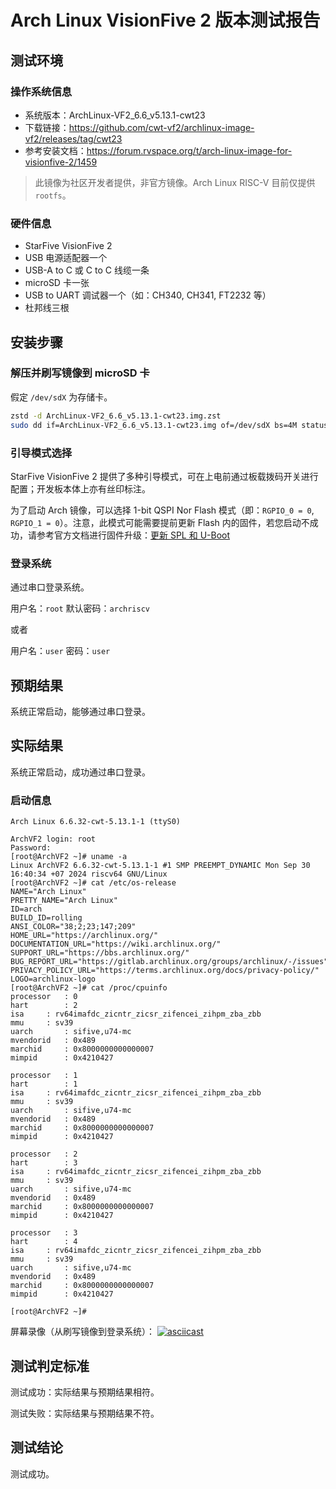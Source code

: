 # Arch Linux VisionFive 2 版本测试报告

## 测试环境

### 操作系统信息

- 系统版本：ArchLinux-VF2_6.6_v5.13.1-cwt23
- 下载链接：https://github.com/cwt-vf2/archlinux-image-vf2/releases/tag/cwt23
- 参考安装文档：https://forum.rvspace.org/t/arch-linux-image-for-visionfive-2/1459

> 此镜像为社区开发者提供，非官方镜像。Arch Linux RISC-V 目前仅提供 `rootfs`。

### 硬件信息

- StarFive VisionFive 2
- USB 电源适配器一个
- USB-A to C 或 C to C 线缆一条
- microSD 卡一张
- USB to UART 调试器一个（如：CH340, CH341, FT2232 等）
- 杜邦线三根

## 安装步骤

### 解压并刷写镜像到 microSD 卡

假定 `/dev/sdX` 为存储卡。

```bash
zstd -d ArchLinux-VF2_6.6_v5.13.1-cwt23.img.zst
sudo dd if=ArchLinux-VF2_6.6_v5.13.1-cwt23.img of=/dev/sdX bs=4M status=progress
```

### 引导模式选择

StarFive VisionFive 2 提供了多种引导模式，可在上电前通过板载拨码开关进行配置；开发板本体上亦有丝印标注。

为了启动 Arch 镜像，可以选择 1-bit QSPI Nor Flash 模式（即：`RGPIO_0 = 0`, `RGPIO_1 = 0`）。注意，此模式可能需要提前更新 Flash 内的固件，若您启动不成功，请参考官方文档进行固件升级：[更新 SPL 和 U-Boot](https://doc.rvspace.org/VisionFive2/Quick_Start_Guide/VisionFive2_QSG/spl_u_boot_0.html)


### 登录系统

通过串口登录系统。

用户名：`root`
默认密码：`archriscv`

或者

用户名：`user`
密码：`user`

## 预期结果

系统正常启动，能够通过串口登录。

## 实际结果

系统正常启动，成功通过串口登录。

### 启动信息

```log
Arch Linux 6.6.32-cwt-5.13.1-1 (ttyS0)

ArchVF2 login: root
Password: 
[root@ArchVF2 ~]# uname -a
Linux ArchVF2 6.6.32-cwt-5.13.1-1 #1 SMP PREEMPT_DYNAMIC Mon Sep 30 16:40:34 +07 2024 riscv64 GNU/Linux
[root@ArchVF2 ~]# cat /etc/os-release 
NAME="Arch Linux"
PRETTY_NAME="Arch Linux"
ID=arch
BUILD_ID=rolling
ANSI_COLOR="38;2;23;147;209"
HOME_URL="https://archlinux.org/"
DOCUMENTATION_URL="https://wiki.archlinux.org/"
SUPPORT_URL="https://bbs.archlinux.org/"
BUG_REPORT_URL="https://gitlab.archlinux.org/groups/archlinux/-/issues"
PRIVACY_POLICY_URL="https://terms.archlinux.org/docs/privacy-policy/"
LOGO=archlinux-logo
[root@ArchVF2 ~]# cat /proc/cpuinfo 
processor	: 0
hart		: 2
isa		: rv64imafdc_zicntr_zicsr_zifencei_zihpm_zba_zbb
mmu		: sv39
uarch		: sifive,u74-mc
mvendorid	: 0x489
marchid		: 0x8000000000000007
mimpid		: 0x4210427

processor	: 1
hart		: 1
isa		: rv64imafdc_zicntr_zicsr_zifencei_zihpm_zba_zbb
mmu		: sv39
uarch		: sifive,u74-mc
mvendorid	: 0x489
marchid		: 0x8000000000000007
mimpid		: 0x4210427

processor	: 2
hart		: 3
isa		: rv64imafdc_zicntr_zicsr_zifencei_zihpm_zba_zbb
mmu		: sv39
uarch		: sifive,u74-mc
mvendorid	: 0x489
marchid		: 0x8000000000000007
mimpid		: 0x4210427

processor	: 3
hart		: 4
isa		: rv64imafdc_zicntr_zicsr_zifencei_zihpm_zba_zbb
mmu		: sv39
uarch		: sifive,u74-mc
mvendorid	: 0x489
marchid		: 0x8000000000000007
mimpid		: 0x4210427

[root@ArchVF2 ~]# 
```

屏幕录像（从刷写镜像到登录系统）：
[![asciicast](https://asciinema.org/a/373WIY16lHwlqjbsj7SkIdWnU.svg)](https://asciinema.org/a/373WIY16lHwlqjbsj7SkIdWnU)

## 测试判定标准

测试成功：实际结果与预期结果相符。

测试失败：实际结果与预期结果不符。

## 测试结论

测试成功。
